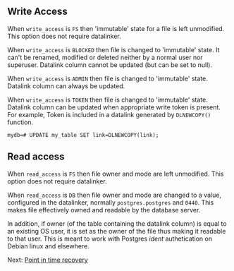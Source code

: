 Write Access
------------                

When `write_access` is `FS` then 'immutable' state for a file is left unmodified. 
This option does not require datalinker.

When `write_access` is `BLOCKED` then file is changed to 'immutable' state. 
It can't be renamed, modified or deleted neither by a normal user nor superuser.
Datalink column cannot be updated (but can be set to null).

When `write_access` is `ADMIN` then file is changed to 'immutable' state.
Datalink column can always be updated.

When `write_access` is `TOKEN` then file is changed to 'immutable' state.
Datalink column can be updated when appropriate write token is present. 
For example, Token is included in a datalink generated by `DLNEWCOPY()` function.

    mydb=# UPDATE my_table SET link=DLNEWCOPY(link);

Read access
-----------  

When `read_access` is `FS` then file owner and mode are left unmodified. 
This option does not require datalinker.

When `read_access` is `DB` then file owner and mode are changed to a value, 
configured in the datalinker, normally `postgres.postgres` and `0440`.
This makes file effectively owned and readable by the database server.

In addition, if owner (of the table containing the datalink column) is equal to an
existing OS user, it is set as the owner of the file thus making it readable to 
that user. This is meant to work with Postgres *ident* authetication on Debian 
linux and elsewhere.


Next: [Point in time recovery](recovery.md)
